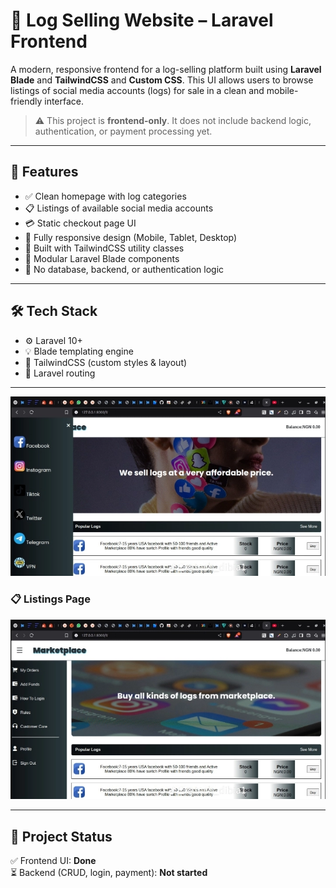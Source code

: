 # 🛒 Log Selling Website – Laravel Frontend

A modern, responsive frontend for a log-selling platform built using **Laravel Blade** and **TailwindCSS** and **Custom CSS**. This UI allows users to browse listings of social media accounts (logs) for sale in a clean and mobile-friendly interface.

> ⚠️ This project is **frontend-only**. It does not include backend logic, authentication, or payment processing yet.

---

## 🎯 Features

* ✅ Clean homepage with log categories  
* 📋 Listings of available social media accounts  
* 💳 Static checkout page UI  
* 📱 Fully responsive design (Mobile, Tablet, Desktop)  
* 🎨 Built with TailwindCSS utility classes  
* 🧩 Modular Laravel Blade components  
* 🚫 No database, backend, or authentication logic  

---

## 🛠️ Tech Stack

* ⚙️ Laravel 10+  
* 💡 Blade templating engine  
* 🎨 TailwindCSS (custom styles & layout)  
* 📂 Laravel routing  

---

![Homepage](screenshots/log1.png)

### 📋 Listings Page  
![Listings](screenshots/log2.png)

---

## 🚧 Project Status

✅ Frontend UI: **Done**  
⏳ Backend (CRUD, login, payment): **Not started**
